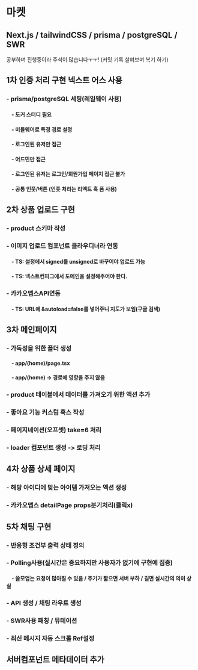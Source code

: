 # 마켓

## Next.js / tailwindCSS / prisma / postgreSQL / SWR

공부하며 진행중이라 주석이 많습니다ㅜㅜ!
(커밋 기록 살펴보며 복기 하기)

## 1차 인증 처리 구현 넥스트 어스 사용

### - prisma/postgreSQL 세팅(레일웨이 사용)

#### &emsp;- 도커 스터디 필요

#### &emsp;- 미들웨어로 특정 경로 설정

#### &emsp;- 로그인된 유저만 접근

#### &emsp;- 어드민만 접근

#### &emsp;- 로그인된 유저는 로그인/회원가입 페이지 접근 불가

#### &emsp;- 공통 인풋/버튼 (인풋 처리는 리액트 훅 폼 사용)

## 2차 상품 업로드 구현

### - product 스키마 작성

### - 이미지 업로드 컴포넌트 클라우디너라 연동

#### &emsp;- TS: 설정에서 signed를 unsigned로 바꾸어야 업로드 가능

#### &emsp;- TS: 넥스트컨피그에서 도메인을 설정해주어야 한다.

### - 카카오맵스API연동

#### &emsp;- TS: URL에 &autoload=false를 넣어주니 지도가 보임(구글 검색)

## 3차 메인페이지

### - 가독성을 위한 폴더 생성

#### &emsp;- app/(home)/page.tsx

#### &emsp;- app/(home) -> 경로에 영향을 주지 않음

### - product 테이블에서 데이터를 가져오기 위한 액션 추가

### - 좋아요 기능 커스텀 훅스 작성

### - 페이지네이션(오프셋) take=6 처리

### - loader 컴포넌트 생성 -> 로딩 처리

## 4차 상품 상세 페이지

### - 해당 아이디에 맞는 아이템 가져오는 액션 생성

### - 카카오맵스 detailPage props분기처리(클릭x)

## 5차 채팅 구현

### - 반응형 조건부 출력 상태 정의

### - Polling사용(실시간은 중요하지만 사용자가 없기에 구현에 집중)

#### &emsp;- 쓸모업는 요청이 많아질 수 있음 / 주기가 짧으면 서버 부하 / 길면 실시간의 의미 상실

### - API 생성 / 채팅 라우트 생성

### - SWR사용 패칭 / 뮤테이션

### - 최신 메시지 자동 스크롤 Ref설정

## 서버컴포넌트 메타데이터 추가
